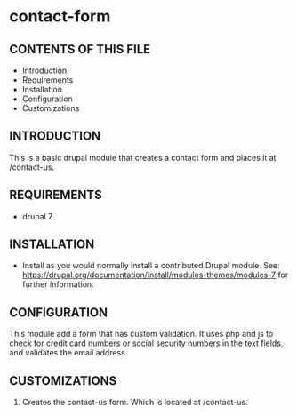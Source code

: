 # contact-form

CONTENTS OF THIS FILE
---------------------  
 * Introduction
 * Requirements
 * Installation
 * Configuration
 * Customizations

INTRODUCTION
------------
This is a basic drupal module that creates a contact form and places it at /contact-us.


REQUIREMENTS
------------
 * drupal 7

 INSTALLATION
 ------------
  * Install as you would normally install a contributed Drupal module. See:
    https://drupal.org/documentation/install/modules-themes/modules-7
    for further information.

CONFIGURATION
-------------
This module add a form that has custom validation. It uses php and js to check for credit card numbers or social security numbers in the text fields, and validates the email address.

CUSTOMIZATIONS
--------------
 1. Creates the contact-us form. Which is located at /contact-us.
